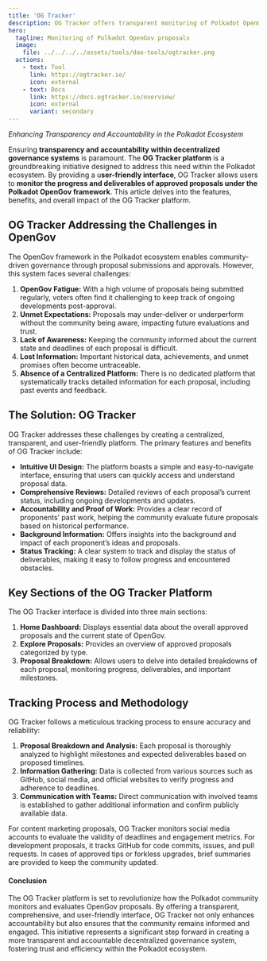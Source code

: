 ```yaml
---
title: 'OG Tracker'
description: OG Tracker offers transparent monitoring of Polkadot OpenGov proposals, ensuring accountability, progress tracking, and comprehensive proposal reviews in one platform.
hero:
  tagline: Monitoring of Polkadot OpenGov proposals
  image: 
    file: ../../../../assets/tools/dao-tools/ogtracker.png
  actions:
    - text: Tool
      link: https://ogtracker.io/
      icon: external
    - text: Docs
      link: https://docs.ogtracker.io/overview/
      icon: external
      variant: secondary
---
```


*Enhancing Transparency and Accountability in the Polkadot Ecosystem*

Ensuring **transparency and accountability within decentralized governance systems** is paramount. The **OG Tracker platform** is a groundbreaking initiative designed to address this need within the Polkadot ecosystem. By providing a u**ser-friendly interface**, OG Tracker allows users to **monitor the progress and deliverables of approved proposals under the Polkadot OpenGov framework**. This article delves into the features, benefits, and overall impact of the OG Tracker platform.

## OG Tracker Addressing the Challenges in OpenGov
The OpenGov framework in the Polkadot ecosystem enables community-driven governance through proposal submissions and approvals. However, this system faces several challenges:
1. **OpenGov Fatigue:** With a high volume of proposals being submitted regularly, voters often find it challenging to keep track of ongoing developments post-approval.
2. **Unmet Expectations:** Proposals may under-deliver or underperform without the community being aware, impacting future evaluations and trust.
3. **Lack of Awareness:** Keeping the community informed about the current state and deadlines of each proposal is difficult.
4. **Lost Information:** Important historical data, achievements, and unmet promises often become untraceable.
5. **Absence of a Centralized Platform:** There is no dedicated platform that systematically tracks detailed information for each proposal, including past events and feedback.

## The Solution: OG Tracker
OG Tracker addresses these challenges by creating a centralized, transparent, and user-friendly platform. The primary features and benefits of OG Tracker include:
- **Intuitive UI Design:** The platform boasts a simple and easy-to-navigate interface, ensuring that users can quickly access and understand proposal data.
- **Comprehensive Reviews:** Detailed reviews of each proposal’s current status, including ongoing developments and updates.
- **Accountability and Proof of Work:** Provides a clear record of proponents’ past work, helping the community evaluate future proposals based on historical performance.
- **Background Information:** Offers insights into the background and impact of each proponent’s ideas and proposals.
- **Status Tracking:** A clear system to track and display the status of deliverables, making it easy to follow progress and encountered obstacles.

## Key Sections of the OG Tracker Platform
The OG Tracker interface is divided into three main sections:
1. **Home Dashboard:** Displays essential data about the overall approved proposals and the current state of OpenGov.
2. **Explore Proposals:** Provides an overview of approved proposals categorized by type.
3. **Proposal Breakdown:** Allows users to delve into detailed breakdowns of each proposal, monitoring progress, deliverables, and important milestones.

## Tracking Process and Methodology
OG Tracker follows a meticulous tracking process to ensure accuracy and reliability:
1. **Proposal Breakdown and Analysis:** Each proposal is thoroughly analyzed to highlight milestones and expected deliverables based on proposed timelines.
2. **Information Gathering:** Data is collected from various sources such as GitHub, social media, and official websites to verify progress and adherence to deadlines.
3. **Communication with Teams:** Direct communication with involved teams is established to gather additional information and confirm publicly available data.

For content marketing proposals, OG Tracker monitors social media accounts to evaluate the validity of deadlines and engagement metrics. For development proposals, it tracks GitHub for code commits, issues, and pull requests. In cases of approved tips or forkless upgrades, brief summaries are provided to keep the community updated.

#### Conclusion
The OG Tracker platform is set to revolutionize how the Polkadot community monitors and evaluates OpenGov proposals. By offering a transparent, comprehensive, and user-friendly interface, OG Tracker not only enhances accountability but also ensures that the community remains informed and engaged. This initiative represents a significant step forward in creating a more transparent and accountable decentralized governance system, fostering trust and efficiency within the Polkadot ecosystem.
